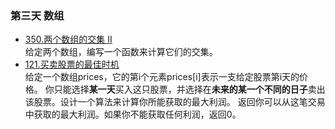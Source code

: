 ### 第三天 数组
- [350.两个数组的交集 II](https://leetcode-cn.com/problems/intersection-of-two-arrays-ii/)  </br>
  给定两个数组，编写一个函数来计算它们的交集。
- [121.买卖股票的最佳时机](https://leetcode-cn.com/problems/best-time-to-buy-and-sell-stock/) </br>
  给定一个数组prices，它的第i个元素prices[i]表示一支给定股票第i天的价格。
  你只能选择**某一天**买入这只股票，并选择在**未来的某一个不同的日子**卖出该股票。设计一个算法来计算你所能获取的最大利润。
  返回你可以从这笔交易中获取的最大利润。如果你不能获取任何利润，返回0。